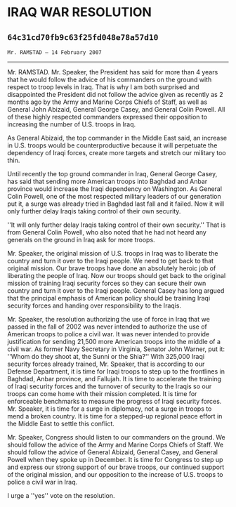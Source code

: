 # IRAQ WAR RESOLUTION
## `64c31cd70fb9c63f25fd048e78a57d10`
`Mr. RAMSTAD — 14 February 2007`

---


Mr. RAMSTAD. Mr. Speaker, the President has said for more than 4 
years that he would follow the advice of his commanders on the ground 
with respect to troop levels in Iraq. That is why I am both surprised 
and disappointed the President did not follow the advice given as 
recently as 2 months ago by the Army and Marine Corps Chiefs of Staff, 
as well as General John Abizaid, General George Casey, and General 
Colin Powell. All of these highly respected commanders expressed their 
opposition to increasing the number of U.S. troops in Iraq.

As General Abizaid, the top commander in the Middle East said, an 
increase in U.S. troops would be counterproductive because it will 
perpetuate the dependency of Iraqi forces, create more targets and 
stretch our military too thin.



Until recently the top ground commander in Iraq, General George 
Casey, has said that sending more American troops into Baghdad and 
Anbar province would increase the Iraqi dependency on Washington. As 
General Colin Powell, one of the most respected military leaders of our 
generation put it, a surge was already tried in Baghdad last fall and 
it failed. Now it will only further delay Iraqis taking control of 
their own security.

''It will only further delay Iraqis taking control of their own 
security.'' That is from General Colin Powell, who also noted that he 
had not heard any generals on the ground in Iraq ask for more troops.

Mr. Speaker, the original mission of U.S. troops in Iraq was to 
liberate the country and turn it over to the Iraqi people. We need to 
get back to that original mission. Our brave troops have done an 
absolutely heroic job of liberating the people of Iraq. Now our troops 
should get back to the original mission of training Iraqi security 
forces so they can secure their own country and turn it over to the 
Iraqi people. General Casey has long argued that the principal emphasis 
of American policy should be training Iraqi security forces and handing 
over responsibility to the Iraqis.

Mr. Speaker, the resolution authorizing the use of force in Iraq that 
we passed in the fall of 2002 was never intended to authorize the use 
of American troops to police a civil war. It was never intended to 
provide justification for sending 21,500 more American troops into the 
middle of a civil war. As former Navy Secretary in Virginia, Senator 
John Warner, put it: ''Whom do they shoot at, the Sunni or the Shia?'' 
With 325,000 Iraqi security forces already trained, Mr. Speaker, that 
is according to our Defense Department, it is time for Iraqi troops to 
step up to the frontlines in Baghdad, Anbar province, and Fallujah. It 
is time to accelerate the training of Iraqi security forces and the 
turnover of security to the Iraqis so our troops can come home with 
their mission completed. It is time for enforceable benchmarks to 
measure the progress of Iraqi security forces. Mr. Speaker, it is time 
for a surge in diplomacy, not a surge in troops to mend a broken 
country. It is time for a stepped-up regional peace effort in the 
Middle East to settle this conflict.

Mr. Speaker, Congress should listen to our commanders on the ground. 
We should follow the advice of the Army and Marine Corps Chiefs of 
Staff. We should follow the advice of General Abizaid, General Casey, 
and General Powell when they spoke up in December. It is time for 
Congress to step up and express our strong support of our brave troops, 
our continued support of the original mission, and our opposition to 
the increase of U.S. troops to police a civil war in Iraq.

I urge a ''yes'' vote on the resolution.